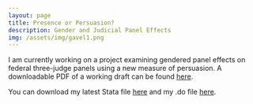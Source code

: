 ```yaml
---
layout: page
title: Presence or Persuasion?
description: Gender and Judicial Panel Effects
img: /assets/img/gavel1.png
---
```


I am currently working on a project examining gendered panel effects on federal three-judge panels using a new measure of persuasion. A downloadable PDF of a working draft can be found <a href="/assets/presence or persuasion.pdf">here</a>.

You can download my latest Stata file <a href="/assets/panel.dta">here</a> and my .do file <a href="/assets/data1.do">here</a>.
